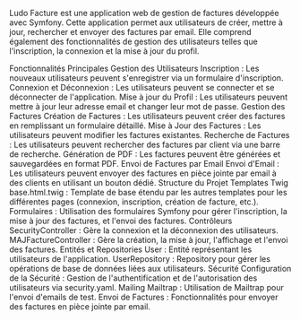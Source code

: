 Ludo Facture est une application web de gestion de factures développée avec Symfony. Cette application permet aux utilisateurs de créer, mettre à jour, rechercher et envoyer des factures par email. Elle comprend également des fonctionnalités de gestion des utilisateurs telles que l'inscription, la connexion et la mise à jour du profil.

Fonctionnalités Principales
Gestion des Utilisateurs
Inscription : Les nouveaux utilisateurs peuvent s'enregistrer via un formulaire d'inscription.
Connexion et Déconnexion : Les utilisateurs peuvent se connecter et se déconnecter de l'application.
Mise à jour du Profil : Les utilisateurs peuvent mettre à jour leur adresse email et changer leur mot de passe.
Gestion des Factures
Création de Factures : Les utilisateurs peuvent créer des factures en remplissant un formulaire détaillé.
Mise à Jour des Factures : Les utilisateurs peuvent modifier les factures existantes.
Recherche de Factures : Les utilisateurs peuvent rechercher des factures par client via une barre de recherche.
Génération de PDF : Les factures peuvent être générées et sauvegardées en format PDF.
Envoi de Factures par Email
Envoi d'Email : Les utilisateurs peuvent envoyer des factures en pièce jointe par email à des clients en utilisant un bouton dédié.
Structure du Projet
Templates Twig
base.html.twig : Template de base étendu par les autres templates pour les différentes pages (connexion, inscription, création de facture, etc.).
Formulaires : Utilisation des formulaires Symfony pour gérer l'inscription, la mise à jour des factures, et l'envoi des factures.
Contrôleurs
SecurityController : Gère la connexion et la déconnexion des utilisateurs.
MAJFactureController : Gère la création, la mise à jour, l'affichage et l'envoi des factures.
Entités et Repositories
User : Entité représentant les utilisateurs de l'application.
UserRepository : Repository pour gérer les opérations de base de données liées aux utilisateurs.
Sécurité
Configuration de la Sécurité : Gestion de l'authentification et de l'autorisation des utilisateurs via security.yaml.
Mailing
Mailtrap : Utilisation de Mailtrap pour l'envoi d'emails de test.
Envoi de Factures : Fonctionnalités pour envoyer des factures en pièce jointe par email.

